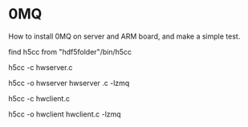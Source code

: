 0MQ
===

How to install 0MQ on server and ARM board,  and make a simple test.

find h5cc from "hdf5folder"/bin/h5cc

h5cc -c hwserver.c

h5cc -o hwserver hwserver .c -lzmq


h5cc -c hwclient.c

h5cc -o hwclient hwclient.c -lzmq
